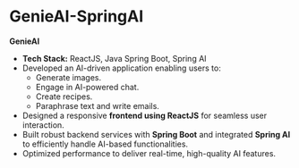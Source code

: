 # GenieAI-SpringAI
**GenieAI**  
- **Tech Stack:** ReactJS, Java Spring Boot, Spring AI  
- Developed an AI-driven application enabling users to:  
  - Generate images.  
  - Engage in AI-powered chat.  
  - Create recipes.  
  - Paraphrase text and write emails.  
- Designed a responsive **frontend using ReactJS** for seamless user interaction.  
- Built robust backend services with **Spring Boot** and integrated **Spring AI** to efficiently handle AI-based functionalities.  
- Optimized performance to deliver real-time, high-quality AI features.
